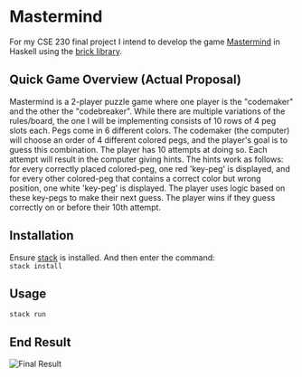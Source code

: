 # Mastermind
For my CSE 230 final project I intend to develop the game [Mastermind](https://en.wikipedia.org/wiki/Mastermind_(board_game)) in Haskell using the [brick library](https://github.com/jtdaugherty/brick/). 

## Quick Game Overview (Actual Proposal)
Mastermind is a 2-player puzzle game where one player is the "codemaker" and the other the "codebreaker". While there are multiple variations of the rules/board, the one I will be implementing consists of 10 rows of 4 peg slots each. Pegs come in 6 different colors. The codemaker (the computer) will choose an order of 4 different colored pegs, and the player's goal is to guess this combination. The player has 10 attempts at doing so. Each attempt will result in the computer giving hints. The hints work as follows: for every correctly placed colored-peg, one red 'key-peg' is displayed, and for every other colored-peg that contains a correct color but wrong position, one white 'key-peg' is displayed. The player uses logic based on these key-pegs to make their next guess. The player wins if they guess correctly on or before their 10th attempt.

## Installation
Ensure [stack](https://docs.haskellstack.org/en/stable/README/#how-to-install) is installed. And then enter the command: <br />
``` stack install ```

## Usage
``` stack run ```

## End Result
![Final Result](https://i.imgur.com/SlqsAhE.jpg)
